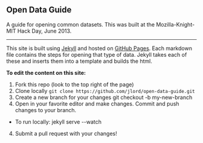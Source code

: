 ## Open Data Guide

A guide for opening common datasets. This was built at the Mozilla-Knight-MIT Hack Day, June 2013.

--------------

This site is built using [Jekyll](http://jekyllrb.com/) and hosted on [GitHub Pages](http://pages.github.com/). Each markdown file contains the steps for opening that type of data. Jekyll takes each of these and inserts them into a template and builds the html. 

**To edit the content on this site:**

1. Fork this repo (look to the top right of the page)
2. Clone locally `git clone https://github.com/jlord/open-data-guide.git`
3. Create a new branch for your changes 
    git checkout -b my-new-branch
4. Open in your favorite editor and make changes. Commit and push changes to your branch.
 - To run locally: 
     jekyll serve --watch
4. Submit a pull request with your changes! 